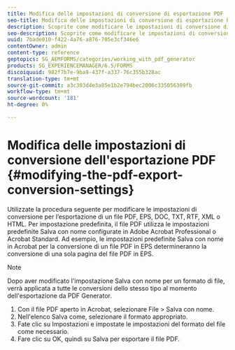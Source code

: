 ```yaml
---
title: Modifica delle impostazioni di conversione di esportazione PDF
seo-title: Modifica delle impostazioni di conversione di esportazione PDF
description: Scoprite come modificare le impostazioni di conversione di esportazione PDF.
seo-description: Scoprite come modificare le impostazioni di conversione di esportazione PDF.
uuid: 7bade010-f422-4a76-a876-705e3cf346e6
contentOwner: admin
content-type: reference
geptopics: SG_AEMFORMS/categories/working_with_pdf_generator
products: SG_EXPERIENCEMANAGER/6.5/FORMS
discoiquuid: 982f7b7e-9ba9-437f-a337-76c355b328ac
translation-type: tm+mt
source-git-commit: a3c303d4e3a85e1b2e794bec2006c335056309fb
workflow-type: tm+mt
source-wordcount: '181'
ht-degree: 0%

---
```



# Modifica delle impostazioni di conversione dell&#39;esportazione PDF {#modifying-the-pdf-export-conversion-settings}

Utilizzate la procedura seguente per modificare le impostazioni di conversione per l’esportazione di un file PDF, EPS, DOC, TXT, RTF, XML o HTML. Per impostazione predefinita, il file PDF utilizza le impostazioni predefinite Salva con nome configurate in  Adobe Acrobat Professional o  Acrobat Standard. Ad esempio, le impostazioni predefinite Salva con nome in  Acrobat per la conversione di un file PDF in EPS determineranno la conversione di una sola pagina del file PDF in EPS.

>[!NOTE]
>
>Dopo aver modificato l&#39;impostazione Salva con nome per un formato di file, verrà applicata a tutte le conversioni dello stesso tipo al momento dell&#39;esportazione da PDF Generator.

1. Con il file PDF aperto in  Acrobat, selezionare File > Salva con nome.
1. Nell&#39;elenco Salva come, selezionare il formato appropriato.
1. Fate clic su Impostazioni e impostate le impostazioni del formato del file come necessario.
1. Fare clic su OK, quindi su Salva per esportare il file PDF.


